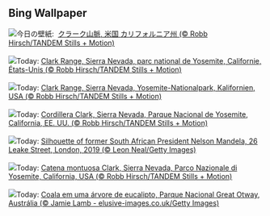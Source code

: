 ## Bing Wallpaper
![](https://www.bing.com/th?id=OHR.YosemiteClark_JA-JP6457719277_UHD.jpg&w=1000)今日の壁紙: &nbsp;[クラーク山脈, 米国 カリフォルニア州 (© Robb Hirsch/TANDEM Stills + Motion)](https://www.bing.com/th?id=OHR.YosemiteClark_JA-JP6457719277_UHD.jpg)
<br><br/>
![](https://www.bing.com/th?id=OHR.YosemiteClark_FR-FR2430625241_UHD.jpg&w=1000)Today: [Clark Range, Sierra Nevada, parc national de Yosemite, Californie, États-Unis (© Robb Hirsch/TANDEM Stills + Motion)](https://www.bing.com/th?id=OHR.YosemiteClark_FR-FR2430625241_UHD.jpg)
<br><br/>
![](https://www.bing.com/th?id=OHR.YosemiteClark_DE-DE1037605908_UHD.jpg&w=1000)Today: [Clark Range, Sierra Nevada, Yosemite-Nationalpark, Kalifornien, USA (© Robb Hirsch/TANDEM Stills + Motion)](https://www.bing.com/th?id=OHR.YosemiteClark_DE-DE1037605908_UHD.jpg)
<br><br/>
![](https://www.bing.com/th?id=OHR.YosemiteClark_ES-ES0823562766_UHD.jpg&w=1000)Today: [Cordillera Clark, Sierra Nevada, Parque Nacional de Yosemite, California, EE. UU. (© Robb Hirsch/TANDEM Stills + Motion)](https://www.bing.com/th?id=OHR.YosemiteClark_ES-ES0823562766_UHD.jpg)
<br><br/>
![](https://www.bing.com/th?id=OHR.BlackMonthUK2025_EN-GB0715842244_UHD.jpg&w=1000)Today: [Silhouette of former South African President Nelson Mandela, 26 Leake Street, London, 2019 (© Leon Neal/Getty Images)](https://www.bing.com/th?id=OHR.BlackMonthUK2025_EN-GB0715842244_UHD.jpg)
<br><br/>
![](https://www.bing.com/th?id=OHR.YosemiteClark_IT-IT9290949114_UHD.jpg&w=1000)Today: [Catena montuosa Clark, Sierra Nevada, Parco Nazionale di Yosemite, California, USA (© Robb Hirsch/TANDEM Stills + Motion)](https://www.bing.com/th?id=OHR.YosemiteClark_IT-IT9290949114_UHD.jpg)
<br><br/>
![](https://www.bing.com/th?id=OHR.EucalyptusKoala_PT-BR2049021569_UHD.jpg&w=1000)Today: [Coala em uma árvore de eucalipto, Parque Nacional Great Otway, Austrália (© Jamie Lamb - elusive-images.co.uk/Getty Images)](https://www.bing.com/th?id=OHR.EucalyptusKoala_PT-BR2049021569_UHD.jpg)
<br><br/>
